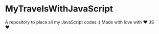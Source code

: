 # MyTravelsWithJavaScript
A repository to place all my JavaScript codes :)  Made with love with :heart: JS :heart:
